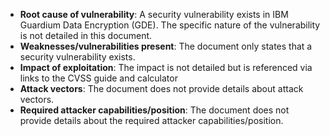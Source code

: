 - **Root cause of vulnerability**: A security vulnerability exists in IBM Guardium Data Encryption (GDE). The specific nature of the vulnerability is not detailed in this document.
- **Weaknesses/vulnerabilities present**: The document only states that a security vulnerability exists.
- **Impact of exploitation**: The impact is not detailed but is referenced via links to the CVSS guide and calculator
- **Attack vectors**: The document does not provide details about attack vectors.
- **Required attacker capabilities/position**: The document does not provide details about the required attacker capabilities/position.